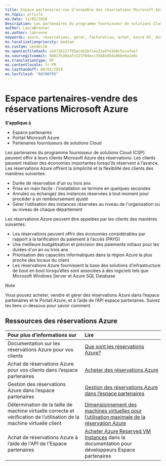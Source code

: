 ```yaml
---
title: Espace partenaires-vue d’ensemble des réservations Microsoft Azure | Espace partenaires
ms.topic: article
ms.date: 11/05/2018
Description: Les partenaires du programme fournisseur de solutions Cloud (CSP) peuvent offrir à leurs clients Microsoft Azure des réservations.
author: LauraBrenner
ms.author: labrenne
keywords: azure, réservations, gérer, facturation, achat, Azure RI, Azure Reserved Instances
ms.localizationpriority: medium
ms.custom: seodec18
ms.openlocfilehash: a16726127705acde1bfcee23a5fe2b8c5ccafee7
ms.sourcegitcommit: 9d01fb30eafc523784ecc3568c05da9bbe9a1e8c
ms.translationtype: MT
ms.contentlocale: fr-FR
ms.lasthandoff: 08/01/2019
ms.locfileid: "68708795"
---
```

# <a name="partner-center---sell-microsoft-azure-reservations"></a>Espace partenaires-vendre des réservations Microsoft Azure

<!--Maggie, 12/7/18 - Added "Partner Center" to metadata title and H1 title as per Catherine Watson in bug #19868631-->

**S’applique à**

- Espace partenaires
- Portail Microsoft Azure
- Partenaires fournisseurs de solutions Cloud

Les partenaires du programme fournisseur de solutions Cloud (CSP) peuvent offrir à leurs clients Microsoft Azure des réservations. Les clients peuvent réaliser des économies importantes lorsqu’ils réservent à l’avance. Les réservations Azure offrent la simplicité et la flexibilité des clients des manières suivantes:

- Durée de réservation d'un ou trois ans
- Prise en main facile : l'installation se termine en quelques secondes
- Annulez ou échangez des instances réservées à tout moment pour procéder à un remboursement ajusté
- Gérer l’utilisation des instances réservées au niveau de l'organisation ou au niveau de chaque département 

Les réservations Azure peuvent être appelées par les clients des manières suivantes:

- Les réservations peuvent offrir des économies considérables par rapport à la tarification du paiement à l’accès (PAYG)
- Une meilleure budgétisation et prévision des paiements initiaux pour les durées d'un an ou trois ans
- Priorisation des capacités informatiques dans la région Azure la plus proche des locaux du client
- Les réservations Azure fournissent la base des solutions d’infrastructure de bout en bout lorsqu’elles sont associées à des logiciels tels que Microsoft Windows Server et Azure SQL Database

>[!NOTE]
> Vous pouvez acheter, vendre et gérer des réservations Azure dans l’espace partenaires et le Portail Azure, et à l’aide de l’API espace partenaires. Suivez les liens ci-dessous pour savoir comment.

## <a name="azure-reservations-resources"></a>Ressources des réservations Azure

|**Pour plus d’informations sur**   |**Lire**    |
|:-----------------------------|:-----------------|
| Documentation sur les réservations Azure pour vos clients | [Que sont les réservations Azure?](https://docs.microsoft.com/azure/billing/billing-save-compute-costs-reservations)
|Achat de réservations Azure pour vos clients dans l’espace partenaires   |[Acheter des réservations Azure](azure-reservations-buying.md)
|Gestion des réservations Azure dans l’espace partenaires | [Gestion des réservations Azure dans l’espace partenaires](azure-reservations-manage.md)
|Détermination de la taille de machine virtuelle correcte et vérification de l’utilisation de la machine virtuelle client   |[Dimensionnement des machines virtuelles pour l’utilisation maximale de la réservation Azure](azure-usage.md)   |
|Achat de réservations Azure à l’aide de l'API de l'Espace partenaires | [Acheter Azure Reserved VM Instances](https://docs.microsoft.com/partner-center/develop/purchase-azure-reservations) dans la documentation pour développeurs Espace partenaires
